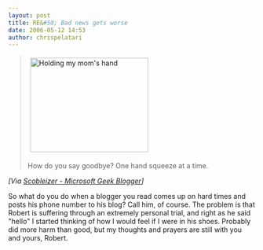 ```yaml
---
layout: post
title: RE&#58; Bad news gets worse
date: 2006-05-12 14:53
author: chrispelatari
---
```


<blockquote>
  <p><a href="http://www.flickr.com/photos/35034363287@N01/144087455/"><img height="192" alt="Holding my mom's hand" hspace="5" src="http://static.flickr.com/50/144087455_e8bbafbf62_m.jpg" width="240" align="top" vspace="5" border="0" /></a> </p>
  <p>How do you say goodbye? One hand squeeze at a time.</p></blockquote>
<p><i>[Via <a href="http://scobleizer.wordpress.com/2006/05/10/bad-news-gets-worse/">Scobleizer
- Microsoft Geek Blogger</a>]</i> </p>
<p>So what do you do when a blogger you read comes up on hard times and posts
his phone number to his blog? Call him, of course. The problem is that Robert is
suffering through an extremely personal trial, and right as he said "hello" I
started thinking of how I would feel if I were in his shoes. Probably did more
harm than good, but my thoughts and prayers are still with you and yours,
Robert.</p>
